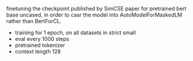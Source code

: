 finetuning the checkpoint published by SimCSE paper for pretrained bert base uncased, in order to casr the model into AutoModelForMaskedLM rather than BertForCL.

- training for 1 epoch, on  all datasets in strict small
- eval every 1000 steps
- pretrained tokenizer 
- context length 128
